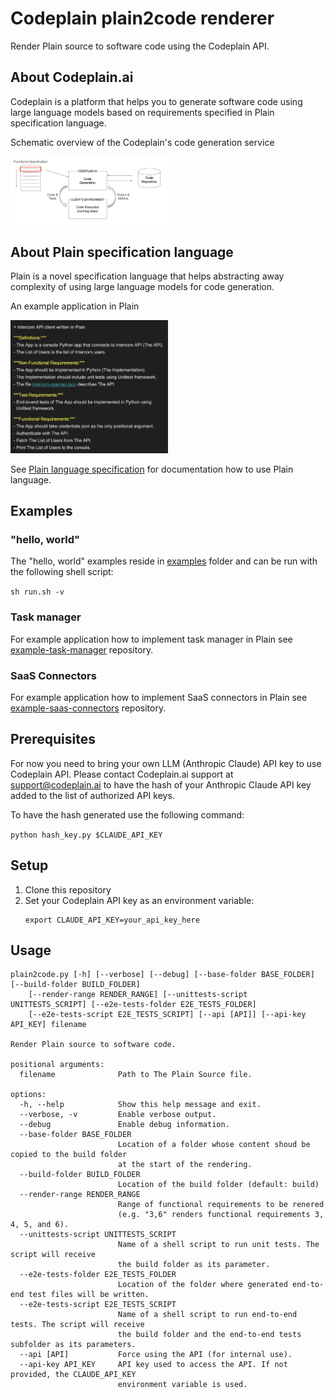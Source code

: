 # Codeplain plain2code renderer

Render Plain source to software code using the Codeplain API.

## About Codeplain.ai

Codeplain is a platform that helps you to generate software code using large language models based on requirements specified in Plain specification language.

Schematic overview of the Codeplain's code generation service

<img src="resources/codeplain_overview.png" width="50%" height="50%">

## About Plain specification language

Plain is a novel specification language that helps abstracting away complexity of using large language models for code generation.

An example application in Plain

<img src="resources/plain_example.png" width="50%" height="50%">


See [Plain language specification](Plain-language-specification.md) for documentation how to use Plain language.

## Examples

### "hello, world"

The "hello, world" examples reside in [examples](examples) folder and can be run with the following shell script:

`sh run.sh -v`


### Task manager

For example application how to implement task manager in Plain see [example-task-manager](https://github.com/Codeplain-ai/example-task-manager) repository.

### SaaS Connectors

For example application how to implement SaaS connectors in Plain see [example-saas-connectors](https://github.com/Codeplain-ai/example-saas-connectors) repository.

## Prerequisites

For now you need to bring your own LLM (Anthropic Claude) API key to use Codeplain API. Please contact Codeplain.ai support at support@codeplain.ai to have the hash of your Anthropic Claude API key added to the list of authorized API keys.

To have the hash generated use the following command:

`python hash_key.py $CLAUDE_API_KEY`

## Setup

1. Clone this repository
2. Set your Codeplain API key as an environment variable:
   ```
   export CLAUDE_API_KEY=your_api_key_here
   ```

## Usage
```
plain2code.py [-h] [--verbose] [--debug] [--base-folder BASE_FOLDER] [--build-folder BUILD_FOLDER]
    [--render-range RENDER_RANGE] [--unittests-script UNITTESTS_SCRIPT] [--e2e-tests-folder E2E_TESTS_FOLDER]
    [--e2e-tests-script E2E_TESTS_SCRIPT] [--api [API]] [--api-key API_KEY] filename

Render Plain source to software code.

positional arguments:
  filename              Path to The Plain Source file.

options:
  -h, --help            Show this help message and exit.
  --verbose, -v         Enable verbose output.
  --debug               Enable debug information.
  --base-folder BASE_FOLDER
                        Location of a folder whose content shoud be copied to the build folder
                        at the start of the rendering.
  --build-folder BUILD_FOLDER
                        Location of the build folder (default: build)
  --render-range RENDER_RANGE
                        Range of functional requirements to be renered
                        (e.g. "3,6" renders functional requirements 3, 4, 5, and 6).
  --unittests-script UNITTESTS_SCRIPT
                        Name of a shell script to run unit tests. The script will receive
                        the build folder as its parameter.
  --e2e-tests-folder E2E_TESTS_FOLDER
                        Location of the folder where generated end-to-end test files will be written.
  --e2e-tests-script E2E_TESTS_SCRIPT
                        Name of a shell script to run end-to-end tests. The script will receive
                        the build folder and the end-to-end tests subfolder as its parameters.
  --api [API]           Force using the API (for internal use).
  --api-key API_KEY     API key used to access the API. If not provided, the CLAUDE_API_KEY
                        environment variable is used.
```
